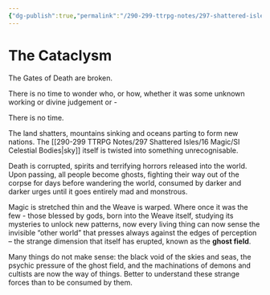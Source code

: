 ```yaml
---
{"dg-publish":true,"permalink":"/290-299-ttrpg-notes/297-shattered-isles/13-calendar/13-01-history/si-cataclysm/"}
---
```



# The Cataclysm

The Gates of Death are broken.

There is no time to wonder who, or how, whether it was some unknown working or divine judgement or -

There is no time.

The land shatters, mountains sinking and oceans parting to form new nations. The [[290-299 TTRPG Notes/297 Shattered Isles/16 Magic/SI Celestial Bodies\|sky]] itself is twisted into something unrecognisable. 

Death is corrupted, spirits and terrifying horrors released into the world. Upon passing, all people become ghosts, fighting their way out of the corpse for days before wandering the world, consumed by darker and darker urges until it goes entirely mad and monstrous.

Magic is stretched thin and the Weave is warped. Where once it was the few - those blessed by gods, born into the Weave itself, studying its mysteries to unlock new patterns, now every living thing can now sense the invisible “other world” that presses always against the edges of perception – the strange dimension that itself has erupted, known as the **ghost field**.

Many things do not make sense: the black void of the skies and seas, the psychic pressure of the ghost field, and the machinations of demons and cultists are now the way of things. 
Better to understand these strange forces than to be consumed by them.